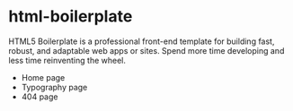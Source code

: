 # html-boilerplate
HTML5 Boilerplate is a professional front-end template for building fast, robust, and adaptable web apps or sites. Spend more time developing and less time reinventing the wheel.

* Home page
* Typography page
* 404 page
